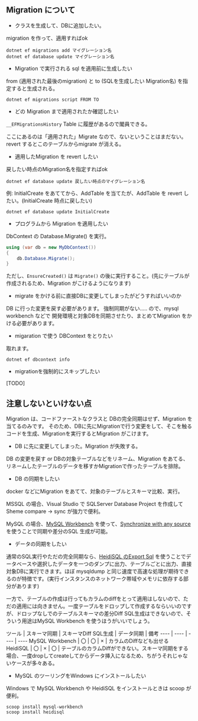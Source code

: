 ## Migration について

* クラスを生成して、DBに追加したい。

migration を作って、適用すればok

```
dotnet ef migrations add マイグレーション名
dotnet ef database update マイグレーション名
```

* Migration で実行される sql を適用前に生成したい

from (適用された最後のmigration) と to (SQLを生成したい Migration名) を指定すると生成される。

```
dotnet ef migrations script FROM TO
```

* どの Migration まで適用されたか確認したい

`__EFMigrationsHistory` Table に履歴があるので閣員できる。

ここにあるのは「適用された」Migrate なので、ないということはまだない。
revert するとこのテーブルからmigrate が消える。

* 適用したMigration を revert したい

戻したい時点のMigration名を指定すればok

```
dotnet ef database update 戻したい時点のマイグレーション名
```

例: InitialCreate をあててから、AddTable を当てたが、AddTable を revert したい。(InitialCreate 時点に戻したい)

```
dotnet ef database update InitialCreate
```

* プログラムから Migration を適用したい

DbContext の Database.Migrate() を実行。

```csharp
using (var db = new MyDbContext())
{
    db.Database.Migrate();
}
```

ただし、`EnsureCreated()` は `Migrate()` の後に実行すること。(先にテーブルが作成されるため、Migration がこけるようになります)

* migrate をかける前に直接DBに変更してしまったがどうすればいいのか

DB に行った変更を戻す必要があります。
強制同期がない..... ので、mysql workbench などで 開発環境と対象DBを同期させたり、まとめてMigration をかける必要があります。

* migaration で使う DBContext をとりたい

取れます。

```
dotnet ef dbcontext info
```

* migrationを強制的にスキップしたい

[TODO]

## 注意しないといけない点

Migration は、コードファーストなクラスと DBの完全同期はせず、Migration を当てるのみです。
そのため、DBに先にMigrationで行う変更をして、そこを触るコードを生成、Migrationを実行するとMigration がこけます。

* DB に先に変更してしまった。Migration が失敗する。

DB の変更を戻す or DBの対象テーブルなどをリネーム、Migration をあてる、リネームしたテーブルのデータを移すかMigrationで作ったテーブルを排除。

* DB の同期をしたい

docker などにMigration をあてて、対象のテーブルとスキーマ比較、実行。

MSSQL の場合、Visual Studio で SQLServer Database Project を作成して Sheme compare -> sync が強力で便利。

MySQL の場合、[MySQL Workbench]() を使って、[Synchronize with any source](https://dev.mysql.com/doc/workbench/en/wb-database-synchronization.html) を使うことで同期や差分のSQL 生成が可能。

* データの同期をしたい

通常のSQL実行やただの完全同期なら、[HeidiSQL のExport Sql](https://www.heidisql.com/screenshots.php?which=export_sql) を使うことでデータベースや選択したデータを一つのダンプに出力、テーブルごとに出力、直接対象DBに実行できます。ほぼ mysqldump と同じ速度で高速な処理が期待できるのが特徴です。(実行インスタンスのネットワーク帯域やメモリに依存する部分があります)

一方で、テーブルの作成は行ってもカラムのdiffをとって適用はしないので、ただの適用には向きません。一度テーブルをドロップして作成するならいいのですが、ドロップなしでのテーブルスキーマの差分Diff SQL生成はできないので、そういう用途はMySQL Workbench を使うほうがいいでしょう。

ツール | スキーマ同期 | スキーマDiff SQL生成 | データ同期 | 備考
---- | ---- | ---- | ----
MySQL Workbench | 〇 | 〇 | × | カラムのDiffなども出せる
HeidiSQL | 〇 | × | 〇 | テーブルのカラムDiffができない。スキーマ同期をする場合、一度dropしてcreateしてからデータ挿入になるため、ちがうそれじゃないケースが多々ある。

* MySQL のツーリングをWindows にインストールしたい

Windows で MySQL Workbench や HeidiSQL をインストールときは scoop が便利。

```
scoop install mysql-workbench
scoop install heidisql
```

